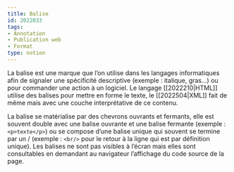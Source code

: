 ```yaml
---
title: Balise
id: 2022033
tags:
- Annotation
- Publication web
- Format
type: notion
---
```


La balise est une marque que l’on utilise dans les langages informatiques afin de signaler une spécificité descriptive (exemple : italique, gras…) ou pour commander une action à un logiciel. Le langage [[2022210|HTML]] utilise des balises pour mettre en forme le texte, le [[2022504|XML]] fait de même mais avec une couche interprétative de ce contenu.

La balise se matérialise par des chevrons ouvrants et fermants, elle est souvent double avec une balise ouvrante et une balise fermante (exemple : `<p>texte</p>`) ou se compose d’une balise unique qui souvent se termine par un / (exemple : `<br/>` pour le retour à la ligne qui est par définition unique). Les balises ne sont pas visibles à l’écran mais elles sont consultables en demandant au navigateur l’affichage du code source de la page.

